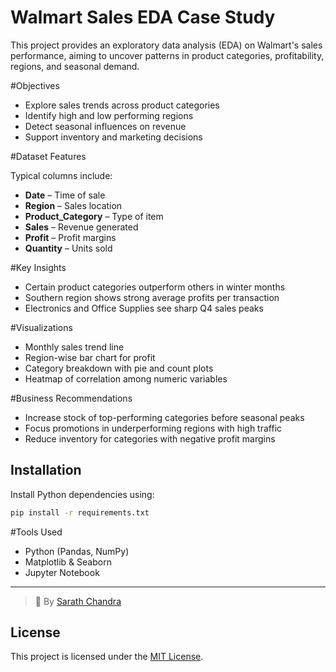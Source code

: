 # Walmart Sales EDA Case Study

This project provides an exploratory data analysis (EDA) on Walmart's sales performance, aiming to uncover patterns in product categories, profitability, regions, and seasonal demand.

#Objectives

- Explore sales trends across product categories
- Identify high and low performing regions
- Detect seasonal influences on revenue
- Support inventory and marketing decisions

#Dataset Features

Typical columns include:
- **Date** – Time of sale  
- **Region** – Sales location  
- **Product_Category** – Type of item  
- **Sales** – Revenue generated  
- **Profit** – Profit margins  
- **Quantity** – Units sold

#Key Insights

- Certain product categories outperform others in winter months
- Southern region shows strong average profits per transaction
- Electronics and Office Supplies see sharp Q4 sales peaks

#Visualizations

- Monthly sales trend line
- Region-wise bar chart for profit
- Category breakdown with pie and count plots
- Heatmap of correlation among numeric variables

#Business Recommendations

- Increase stock of top-performing categories before seasonal peaks
- Focus promotions in underperforming regions with high traffic
- Reduce inventory for categories with negative profit margins

## Installation

Install Python dependencies using:

```bash
pip install -r requirements.txt
```


#Tools Used

- Python (Pandas, NumPy)
- Matplotlib & Seaborn
- Jupyter Notebook

---

> 👤 By [Sarath Chandra](https://github.com/Sarathchandrrra)

## License

This project is licensed under the [MIT License](LICENSE).
